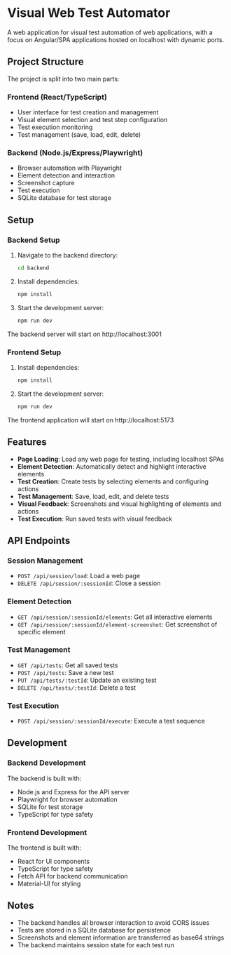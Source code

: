 # Visual Web Test Automator

A web application for visual test automation of web applications, with a focus on Angular/SPA applications hosted on localhost with dynamic ports.

## Project Structure

The project is split into two main parts:

### Frontend (React/TypeScript)
- User interface for test creation and management
- Visual element selection and test step configuration
- Test execution monitoring
- Test management (save, load, edit, delete)

### Backend (Node.js/Express/Playwright)
- Browser automation with Playwright
- Element detection and interaction
- Screenshot capture
- Test execution
- SQLite database for test storage

## Setup

### Backend Setup
1. Navigate to the backend directory:
   ```bash
   cd backend
   ```

2. Install dependencies:
   ```bash
   npm install
   ```

3. Start the development server:
   ```bash
   npm run dev
   ```

The backend server will start on http://localhost:3001

### Frontend Setup
1. Install dependencies:
   ```bash
   npm install
   ```

2. Start the development server:
   ```bash
   npm run dev
   ```

The frontend application will start on http://localhost:5173

## Features

- **Page Loading**: Load any web page for testing, including localhost SPAs
- **Element Detection**: Automatically detect and highlight interactive elements
- **Test Creation**: Create tests by selecting elements and configuring actions
- **Test Management**: Save, load, edit, and delete tests
- **Visual Feedback**: Screenshots and visual highlighting of elements and actions
- **Test Execution**: Run saved tests with visual feedback

## API Endpoints

### Session Management
- `POST /api/session/load`: Load a web page
- `DELETE /api/session/:sessionId`: Close a session

### Element Detection
- `GET /api/session/:sessionId/elements`: Get all interactive elements
- `GET /api/session/:sessionId/element-screenshot`: Get screenshot of specific element

### Test Management
- `GET /api/tests`: Get all saved tests
- `POST /api/tests`: Save a new test
- `PUT /api/tests/:testId`: Update an existing test
- `DELETE /api/tests/:testId`: Delete a test

### Test Execution
- `POST /api/session/:sessionId/execute`: Execute a test sequence

## Development

### Backend Development
The backend is built with:
- Node.js and Express for the API server
- Playwright for browser automation
- SQLite for test storage
- TypeScript for type safety

### Frontend Development
The frontend is built with:
- React for UI components
- TypeScript for type safety
- Fetch API for backend communication
- Material-UI for styling

## Notes

- The backend handles all browser interaction to avoid CORS issues
- Tests are stored in a SQLite database for persistence
- Screenshots and element information are transferred as base64 strings
- The backend maintains session state for each test run
